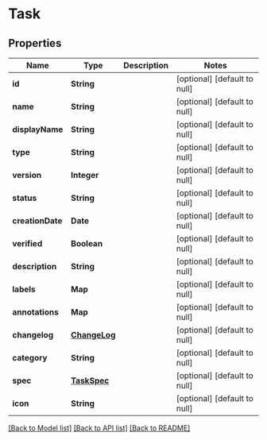 # Task
## Properties

| Name | Type | Description | Notes |
|------------ | ------------- | ------------- | -------------|
| **id** | **String** |  | [optional] [default to null] |
| **name** | **String** |  | [optional] [default to null] |
| **displayName** | **String** |  | [optional] [default to null] |
| **type** | **String** |  | [optional] [default to null] |
| **version** | **Integer** |  | [optional] [default to null] |
| **status** | **String** |  | [optional] [default to null] |
| **creationDate** | **Date** |  | [optional] [default to null] |
| **verified** | **Boolean** |  | [optional] [default to null] |
| **description** | **String** |  | [optional] [default to null] |
| **labels** | **Map** |  | [optional] [default to null] |
| **annotations** | **Map** |  | [optional] [default to null] |
| **changelog** | [**ChangeLog**](ChangeLog.md) |  | [optional] [default to null] |
| **category** | **String** |  | [optional] [default to null] |
| **spec** | [**TaskSpec**](TaskSpec.md) |  | [optional] [default to null] |
| **icon** | **String** |  | [optional] [default to null] |

[[Back to Model list]](../README.md#documentation-for-models) [[Back to API list]](../README.md#documentation-for-api-endpoints) [[Back to README]](../README.md)

